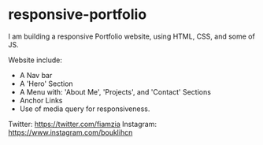 # responsive-portfolio

 I am building a responsive Portfolio website, using HTML, CSS, and some of JS. 

Website include: 

* A Nav bar
* A 'Hero' Section
* A Menu with: 'About Me', 'Projects', and 'Contact' Sections
* Anchor Links
* Use of media query for responsiveness. 


Twitter: https://twitter.com/fiamzia
Instagram: https://www.instagram.com/bouklihcn
